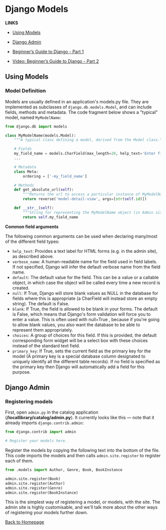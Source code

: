 # Django Models

**LINKS**

- [Using Models](https://developer.mozilla.org/en-US/docs/Learn/Server-side/Django/Models)
- [Django Admin](https://developer.mozilla.org/en-US/docs/Learn/Server-side/Django/Admin_site)

- [Beginner’s Guide to Django - Part 1](https://simpleisbetterthancomplex.com/series/2017/09/04/a-complete-beginners-guide-to-django-part-1.html)
- [Video: Beginner’s Guide to Django - Part 2](https://simpleisbetterthancomplex.com/series/2017/09/11/a-complete-beginners-guide-to-django-part-2.html)

## Using Models

### Model Definition

Models are usually defined in an application's models.py file. They are implemented as subclasses of `django.db.models.Model`, and can include fields, methods and metadata. The code fragment below shows a "typical" model, named `MyModelName`:

```Python
from django.db import models

class MyModelName(models.Model):
    """A typical class defining a model, derived from the Model class."""

    # Fields
    my_field_name = models.CharField(max_length=20, help_text='Enter field documentation')
    ...

    # Metadata
    class Meta:
        ordering = ['-my_field_name']

    # Methods
    def get_absolute_url(self):
        """Returns the url to access a particular instance of MyModelName."""
        return reverse('model-detail-view', args=[str(self.id)])

    def __str__(self):
        """String for representing the MyModelName object (in Admin site etc.)."""
        return self.my_field_name
```

**Common field arguments**

The following common arguments can be used when declaring many/most of the different field types:

- `help_text`: Provides a text label for HTML forms (e.g. in the admin site), as described above.
- `verbose_name`: A human-readable name for the field used in field labels. If not specified, Django will infer the default verbose name from the field name.
- `default`: The default value for the field. This can be a value or a callable object, in which case the object will be called every time a new record is created.
- `null`: If True, Django will store blank values as NULL in the database for fields where this is appropriate (a CharField will instead store an empty string). The default is False.
- `blank`: If True, the field is allowed to be blank in your forms. The default is False, which means that Django's form validation will force you to enter a value. This is often used with null=True , because if you're going to allow blank values, you also want the database to be able to represent them appropriately.
- `choices`: A group of choices for this field. If this is provided, the default corresponding form widget will be a select box with these choices instead of the standard text field.
- `primary_key`: If True, sets the current field as the primary key for the model (A primary key is a special database column designated to uniquely identify all the different table records). If no field is specified as the primary key then Django will automatically add a field for this purpose.

## Django Admin

### Registering models

First, open `admin.py` in the catalog application (**/locallibrary/catalog/admin.py**). It currently looks like this — note that it already imports `django.contrib.admin`:

```Python
from django.contrib import admin

# Register your models here.
```

Register the models by copying the following text into the bottom of the file. This code imports the models and then calls `admin.site.register` to register each of them.

```Python
from .models import Author, Genre, Book, BookInstance

admin.site.register(Book)
admin.site.register(Author)
admin.site.register(Genre)
admin.site.register(BookInstance)
```

This is the simplest way of registering a model, or models, with the site. The admin site is highly customisable, and we'll talk more about the other ways of registering your models further down.

[Back to Homepage](https://ashcaz.github.io/reading-notes)
